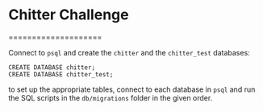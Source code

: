 # Chitter Challenge
====================

Connect to `psql` and create the `chitter` and the `chitter_test` databases:
```
CREATE DATABASE chitter;
CREATE DATABASE chitter_test;
```
to set up the appropriate tables, connect to each database in `psql` and run the SQL scripts in the `db/migrations` folder in the given order.